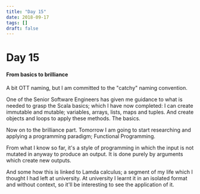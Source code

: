 ```yaml
---
title: "Day 15"
date: 2018-09-17
tags: []
draft: false
---
```


# Day 15

#### From basics to brilliance

A bit OTT naming, but I am committed to the "catchy" naming convention.

One of the Senior Software Engineers has given me guidance to what is needed to grasp the Scala basics; which I have now completed:
I can create immutable and mutable; variables, arrays, lists, maps and tuples. And create objects and loops to apply these methods. The basics.

Now on to the brilliance part. Tomorrow I am going to start researching and applying a programming paradigm; Functional Programming.

From what I know so far, it's a style of programming in which the input is not mutated in anyway to produce an output. It is done purely by arguments which create new outputs.

And some how this is linked to Lamda calculus; a segment of my life which I thought I had left at university. At university I learnt it in an isolated format and without context, so it'll be interesting to see the application of it.

